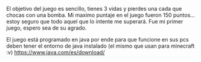 El objetivo del juego es sencillo, tienes 3 vidas y pierdes una cada que chocas con una bomba. 
Mi maximo puntaje en el juego fueron 150 puntos... estoy seguro que todo aquel que lo intente me superará.
Fue mi primer juego, espero sea de su agrado.

El juego está programado en java por ende para que funcione en sus pcs deben tener el entorno de java instalado (el mismo que usan para minecraft :v)
https://www.java.com/es/download/
